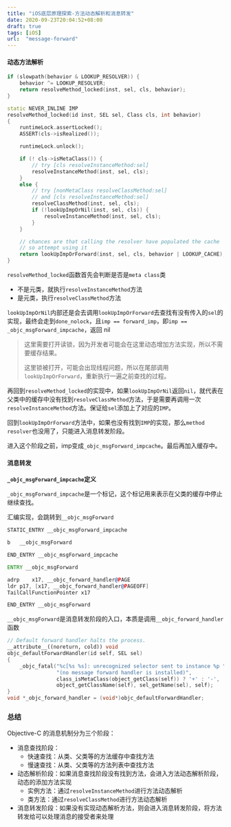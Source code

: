 ```yaml
---
title: "iOS底层原理探索-方法动态解析和消息转发"
date: 2020-09-23T20:04:52+08:00
draft: true
tags: [iOS]
url:  "message-forward"
---
```




#### 动态方法解析

```c++
if (slowpath(behavior & LOOKUP_RESOLVER)) {
    behavior ^= LOOKUP_RESOLVER;
    return resolveMethod_locked(inst, sel, cls, behavior);
}

static NEVER_INLINE IMP
resolveMethod_locked(id inst, SEL sel, Class cls, int behavior)
{
    runtimeLock.assertLocked();
    ASSERT(cls->isRealized());

    runtimeLock.unlock();

    if (! cls->isMetaClass()) {
        // try [cls resolveInstanceMethod:sel]
        resolveInstanceMethod(inst, sel, cls);
    } 
    else {
        // try [nonMetaClass resolveClassMethod:sel]
        // and [cls resolveInstanceMethod:sel]
        resolveClassMethod(inst, sel, cls);
        if (!lookUpImpOrNil(inst, sel, cls)) {
            resolveInstanceMethod(inst, sel, cls);
        }
    }

    // chances are that calling the resolver have populated the cache
    // so attempt using it
    return lookUpImpOrForward(inst, sel, cls, behavior | LOOKUP_CACHE);
}
```

`resolveMethod_locked`函数首先会判断是否是`meta class`类

- 不是元类，就执行`resolveInstanceMethod`方法
- 是元类，执行`resolveClassMethod`方法

`lookUpImpOrNil`内部还是会去调用`lookUpImpOrForward`去查找有没有传入的`sel`的实现，最终会走到`done_nolock`，且`imp == forward_imp`，即`imp == _objc_msgForward_impcache`，返回 nil

> 这里需要打开读锁，因为开发者可能会在这里动态增加方法实现，所以不需要缓存结果。
>
> 这里锁被打开，可能会出现线程问题，所以在尾部调用`lookUpImpOrForward`，重新执行一遍之前查找的过程。

再回到`resolveMethod_locked`的实现中，如果`lookUpImpOrNil`返回`nil`，就代表在父类中的缓存中没有找到`resolveClassMethod`方法，于是需要再调用一次`resolveInstanceMethod`方法。保证给`sel`添加上了对应的`IMP`。

回到`lookUpImpOrForward`方法中，如果也没有找到`IMP`的实现，那么`method resolver`也没用了，只能进入消息转发阶段。

进入这个阶段之前，imp变成`_objc_msgForward_impcache`。最后再加入缓存中。

> 



#### 消息转发

**`_objc_msgForward_impcache`定义**

`_objc_msgForward_impcache`是一个标记，这个标记用来表示在父类的缓存中停止继续查找。

汇编实现，会跳转到`__objc_msgForward`

```asm
STATIC_ENTRY __objc_msgForward_impcache

b	__objc_msgForward

END_ENTRY __objc_msgForward_impcache

ENTRY __objc_msgForward

adrp	x17, __objc_forward_handler@PAGE
ldr	p17, [x17, __objc_forward_handler@PAGEOFF]
TailCallFunctionPointer x17

END_ENTRY __objc_msgForward

```

`__objc_msgForward`是消息转发阶段的入口，本质是调用`__objc_forward_handler`函数

```c++
// Default forward handler halts the process.
__attribute__((noreturn, cold)) void
objc_defaultForwardHandler(id self, SEL sel)
{
    _objc_fatal("%c[%s %s]: unrecognized selector sent to instance %p "
                "(no message forward handler is installed)", 
                class_isMetaClass(object_getClass(self)) ? '+' : '-', 
                object_getClassName(self), sel_getName(sel), self);
}
void *_objc_forward_handler = (void*)objc_defaultForwardHandler;
```



### 总结

Objective-C 的消息机制分为三个阶段：

- 消息查找阶段：
  - 快速查找：从类、父类等的方法缓存中查找方法
  - 慢速查找：从类、父类等的方法列表中查找方法
- 动态解析阶段：如果消息查找阶段没有找到方法，会进入方法动态解析阶段，动态的添加方法实现
  - 实例方法：通过`resolveInstanceMethod`进行方法动态解析
  - 类方法：通过`resolveClassMethod`进行方法动态解析
- 消息转发阶段：如果没有实现动态解析方法，则会进入消息转发阶段，将方法转发给可以处理消息的接受者来处理